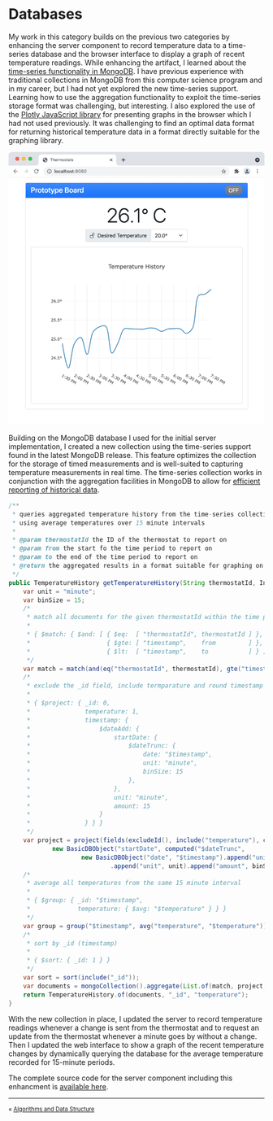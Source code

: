 # Databases
My work in this category builds on the previous two categories by enhancing the server component to record temperature data to a time-series database and the browser interface to display a graph of recent temperature readings. While enhancing the artifact, I learned about the [time-series functionality in MongoDB](https://www.mongodb.com/time-series). I have previous experience with traditional collections in MongoDB from this computer science program and in my career, but I had not yet explored the new time-series support. Learning how to use the aggregation functionality to exploit the time-series storage format was challenging, but interesting. I also explored the use of the [Plotly JavaScript library](https://plotly.com/javascript/) for presenting graphs in the browser which I had not used previously. It was challenging to find an optimal data format for returning historical temperature data in a format directly suitable for the graphing library.

![Browser Interface with History](./history.png)

Building on the MongoDB database I used for the initial server implementation, I created a new collection using the time-series support found in the latest MongoDB release. This feature optimizes the collection for the storage of timed measurements and is well-suited to capturing temperature measurements in real time. The time-series collection works in conjunction with the aggregation facilities in MongoDB to allow for [efficient reporting of historical data](https://github.com/erik-mattheis-snhu/thermostat-server/blob/9642e53c527c66bcce682ea0373a43abaf68df1c/src/main/java/edu/snhu/erik/mattheis/thermostat/db/TemperatureRepository.java#L55-L113).

```Java
/**
 * queries aggregated temperature history from the time-series collection in MongoDB
 * using average temperatures over 15 minute intervals
 * 
 * @param thermostatId the ID of the thermostat to report on
 * @param from the start fo the time period to report on
 * @param to the end of the time period to report on
 * @return the aggregated results in a format suitable for graphing on the front-end 
 */
public TemperatureHistory getTemperatureHistory(String thermostatId, Instant from, Instant to) {
    var unit = "minute";
    var binSize = 15;
    /*
     * match all documents for the given thermostatId within the time period
     * 
     * { $match: { $and: [ { $eq:  [ "thermostatId", thermostatId ] },
     *                     { $gte: [ "timestamp",    from         ] },
     *                     { $lt:  [ "timestamp",    to           ] } ] } }
     */
    var match = match(and(eq("thermostatId", thermostatId), gte("timestamp", from), lt("timestamp", to)));
    /*
     * exclude the _id field, include termparature and round timestamp up to the next 15 minute boundary
     * 
     * { $project: { _id: 0,
     *               temperature: 1,
     *               timestamp: {
     *                   $dateAdd: {
     *                       startDate: {
     *                           $dateTrunc: {
     *                               date: "$timestamp",
     *                               unit: "minute",
     *                               binSize: 15
     *                           },
     *                       },
     *                       unit: "minute",
     *                       amount: 15
     *                   }
     *               } } }
     */
    var project = project(fields(excludeId(), include("temperature"), computed("timestamp", computed("$dateAdd",
            new BasicDBObject("startDate", computed("$dateTrunc",
                    new BasicDBObject("date", "$timestamp").append("unit", unit).append("binSize", binSize)))
                            .append("unit", unit).append("amount", binSize)))));
    /*
     * average all temperatures from the same 15 minute interval
     * 
     * { $group: { _id: "$timestamp",
     *             temperature: { $avg: "$temperature" } } }
     */
    var group = group("$timestamp", avg("temperature", "$temperature"));
    /*
     * sort by _id (timestamp)
     * 
     * { $sort: { _id: 1 } }
     */
    var sort = sort(include("_id"));
    var documents = mongoCollection().aggregate(List.of(match, project, group, sort), Document.class);
    return TemperatureHistory.of(documents, "_id", "temperature");
}
```

With the new collection in place, I updated the server to record temperature readings whenever a change is sent from the thermostat and to request an update from the thermostat whenever a minute goes by without a change. Then I updated the web interface to show a graph of the recent temperature changes by dynamically querying the database for the average temperature recorded for 15-minute periods.

The complete source code for the server component including this enhancment is [available here](https://github.com/erik-mattheis-snhu/thermostat-server).

<hr />
<p align="center">
<span style="font-size: 80%; float: left; padding-bottom: 1em;">« <a href="../algorithms-and-data-structure">Algorithms and Data Structure</a> &nbsp;</span>
</p>
